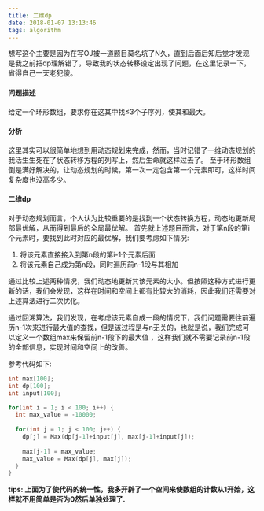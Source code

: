 ```yaml
---
title: 二维dp
date: 2018-01-07 13:13:46
tags: algorithm
---
```


想写这个主要是因为在写OJ被一道题目莫名坑了N久，直到后面后知后觉才发现是我之前把dp理解错了，导致我的状态转移设定出现了问题，在这里记录一下，省得自己一天老犯傻。

#### 问题描述

给定一个环形数组，要求你在这其中找$\leq$3个子序列，使其和最大。

<!-- more -->

#### 分析

这里其实可以很简单地想到用动态规划来完成，然而，当时记错了一维动态规划的我活生生死在了状态转移方程的列写上，然后生命就这样过去了。
至于环形数组倒是满好解决的，让动态规划的时候，第一次一定包含第一个元素即可，这样时间复杂度也没高多少。

#### 二维dp

对于动态规划而言，个人认为比较重要的是找到一个状态转换方程，动态地更新局部最优解，从而得到最后的全局最优解。
首先就上述题目而言，对于第n段的第i个元素时，要找到此时对应的最优解，我们要考虑如下情况:

1.  将该元素直接接入到第n段的第i-1个元素后面
2. 将该元素自己成为第n段，同时遍历前n-1段与其相加

通过比较上述两种情况，我们动态地更新其该元素的大小。但按照这种方式进行更新的话，我们会发现，这样在时间和空间上都有比较大的消耗，因此我们还需要对上述算法进行二次优化。

通过回溯算法，我们发现，在考虑该元素自成一段的情况下，我们问题需要往前遍历n-1次来进行最大值的查找，但是该过程是与n无关的，也就是说，我们完成可以定义一个数组max来保留前n-1段下的最大值 ，这样我们就不需要记录前n-1段的全部信息，实现时间和空间上的改善。

参考代码如下:

```C++
int max[100];
int dp[100];
int input[100];

for(int i = 1; i < 100; i++) {
  int max_value = -10000;
  
  for(int j = 1; j < 100; j++) {
    dp[j] = Max(dp[j-1]+input[j], max[j-1]+input[j]);
    
    max[j-1] = max_value;
    max_value = Max(dp[j], max[j]);
  }
}
```

**tips: 上面为了使代码的统一性，我多开辟了一个空间来使数组的计数从1开始，这样就不用简单是否为0然后单独处理了.**